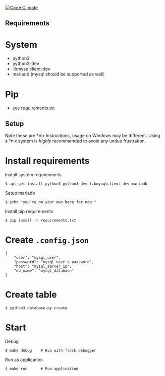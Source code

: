 [![Code Climate](https://codeclimate.com/github/francium/microURL/badges/gpa.svg)](https://codeclimate.com/github/francium/microURL)

Requirements
------------
System
======
- python3
- python3-dev
- libmysqlclient-dev
- mariadb (mysql should be supported as well)

Pip
===
- see requirements.txt

Setup
---
Note these are \*nix instructions, usage on Windows may be different. Using a
\*nix system is *highly* recommended to avoid any undue frustration.

Install requirements
===

Install system requirements

    $ apt-get install python3 python3-dev libmysqlclient-dev mariadb

Setup mariadb

    $ echo "you're on your own here for now."

Install pip requirements

    $ pip insall -r requirements.txt

Create `.config.json`
===

    {
        "user": "mysql_user",
        "password": "mysql_user's_password",
        "host": "mysql_server_ip",
        "db_name": "mysql_database"
    }

Create table
===

    $ python3 database.py create

Start
===
Debug

    $ make debug    # Run with flask debugger

Run as application

    $ make run      # Run application
